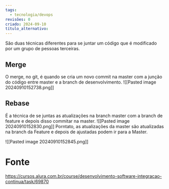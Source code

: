 ```yaml
---
tags:
  - tecnologia/devops
revisões: 0
criado: 2024-09-10
título_alternativo:
---
```

São duas técnicas diferentes para se juntar um código que é modificado por um grupo de pessoas terceiras. 
## Merge
O merge, no git, é quando se cria um novo commit na master com a junção do código entre master e a branch de desenvolvimento.
![[Pasted image 20240910152738.png]]

## Rebase
É a técnica de se juntas as atualizações na branch master com a branch de feature e depois disso commitar na master.
![[Pasted image 20240910152830.png]]
Porntato, as atualizações da master são atualizadas na branch da Feature e depois de ajustadas podem ir para a Master.

![[Pasted image 20240910152845.png]]
# Fonte
https://cursos.alura.com.br/course/desenvolvimento-software-integracao-continua/task/69870
